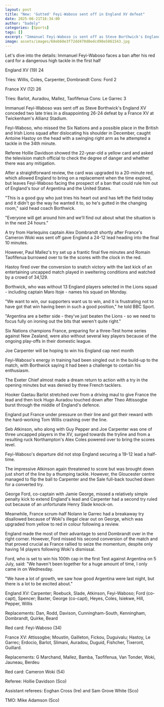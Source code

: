 ```yaml
---
layout: post
title: "New: 'Gutted' Feyi-Waboso sent off in England XV defeat"
date: 2025-06-21T16:34:00
author: "badely"
categories: [Sports]
tags: []
excerpt: "Immanuel Feyi-Waboso is sent off as Steve Borthwick's England XV concede two late tries in a disappointing defeat by a France XV at Twickenham's Allia"
image: assets/images/68eb68e3f72dd470d8edcd98e5861543.jpg
---
```


Let's dive into the details: Immanuel Feyi-Waboso faces a ban after his red card for a dangerous high tackle in the first half

England XV (19) 24

Tries: Willis, Coles, Carpenter, Dombrandt Cons: Ford 2

France XV (12) 26

Tries: Barlot, Auradou, Mallez, Taofifenua Cons: Le Garrec 3

Immanuel Feyi-Waboso was sent off as Steve Borthwick's England XV conceded two late tries in a disappointing 26-24 defeat by a France XV at Twickenham's Allianz Stadium.

Feyi-Waboso, who missed the Six Nations and a possible place in the British and Irish Lions squad after dislocating his shoulder in December, caught Antoine Hastoy on the head with a swinging right arm as he attempted a tackle in the 34th minute.

Referee Hollie Davidson showed the 22-year-old a yellow card and asked the television match official to check the degree of danger and whether there was any mitigation.

After a straightforward review, the card was upgraded to a 20-minute red, which allowed England to bring on a replacement when the time expired, but leaves Feyi-Waboso facing the prospect of a ban that could rule him out of England's tour of Argentina and the United States.

"This is a good guy who just tries his heart out and has left the field today and it didn't go the way he wanted it to, so he's gutted in the changing room," said head coach Borthwick.

"Everyone will get around him and we'll find out about what the situation is in the next 24 hours."

A try from Harlequins captain Alex Dombrandt shortly after France's Cameron Woki was sent off gave England a 24-12 lead heading into the final 10 minutes.

However, Paul Mallez's try set up a frantic final five minutes and Romain Taofifenua burrowed over to tie the scores with the clock in the red.

Hastoy fired over the conversion to snatch victory with the last kick of an entertaining uncapped match played in sweltering conditions and watched by a crowd of 34,129.

Borthwick, who was without 13 England players selected in the Lions squad - including captain Maro Itoje - names his squad on Monday.

"We want to win, our supporters want us to win, and it is frustrating not to have got that win having been in such a good position," he told BBC Sport.

"Argentina are a better side - they've just beaten the Lions - so we need to focus fully on ironing out the bits that weren't quite right."

Six Nations champions France, preparing for a three-Test home series against New Zealand, were also without several key players because of the ongoing play-offs in their domestic league.

Joe Carpenter will be hoping to win his England cap next month

Feyi-Waboso's energy in training had been singled out in the build-up to the match, with Borthwick saying it had been a challenge to contain his enthusiasm.

The Exeter Chief almost made a dream return to action with a try in the opening minutes but was denied by three French tacklers.

Hooker Gaetau Barlot stretched over from a driving maul to give France the lead and then lock Hugo Auradou touched down after Theo Attissogbe burst through the middle of England's defence.

England put France under pressure on their line and got their reward with the hard-working Tom Willis crashing over the line.

Seb Atkinson, who along with Guy Pepper and Joe Carpenter was one of three uncapped players in the XV, surged towards the tryline and from a resulting ruck Northampton's Alex Coles powered over to bring the scores level.

Feyi-Waboso's departure did not stop England securing a 19-12 lead a half-time.

The impressive Atkinson again threatened to score but was brought down just short of the line by a thumping tackle. However, the Gloucester centre managed to flip the ball to Carpenter and the Sale full-back touched down for a converted try.

George Ford, co-captain with Jamie George, missed a relatively simple penalty kick to extend England's lead and Carpenter had a second try ruled out because of an unfortunate Henry Slade knock-on.

Meanwhile, France scrum-half Nolann le Garrec had a breakaway try disallowed because of Woki's illegal clear out on George, which was upgraded from yellow to red in colour following a review.

England made the most of their advantage to send Dombrandt over in the right corner. However, Ford missed his second conversion of the match and that proved crucial as France rallied to seize the momentum, despite only having 14 players following Woki's dismissal.

Ford, who is set to win his 100th cap in the first Test against Argentina on 5 July, said: "We haven't been together for a huge amount of time, I only came in on Wednesday. 

"We have a lot of growth, we saw how good Argentina were last night, but there is a lot to be excited about."

England XV: Carpenter; Roebuck, Slade, Atkinson, Feyi-Waboso; Ford (co-capt), Spencer; Baxter, George (co-capt), Heyes, Coles, Isiekwe, Hill, Pepper, Willis

Replacements: Dan, Rodd, Davison, Cunningham-South, Kenningham, Dombrandt, Quirke, Beard

Red card: Feyi-Waboso (34)

France XV: Attissogbe; Moustin, Gailleton, Fickou, Duguivalu; Hastoy, Le Garrec; Erdocio, Barlot, Slimani, Auradou, Duguid, Fishcher, Tixeront, Guillard.

Replacements: G Marchand, Mallez, Bamba, Taofifenua, Van Tonder, Woki, Jauneau, Berdeu

Red card: Cameron Woki (54)

Referee: Hollie Davidson (Sco)

Assistant referees: Eoghan Cross (Ire) and Sam Grove White (Sco)

TMO: Mike Adamson (Sco)

